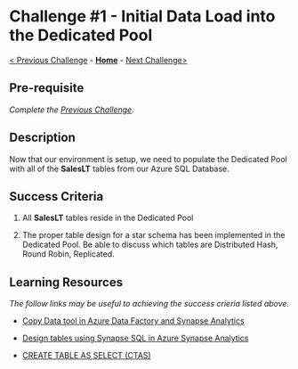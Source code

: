# Challenge #1 - Initial Data Load into the Dedicated Pool

[< Previous Challenge](Challenge-00.md) - **[Home](../README.md)** - [Next Challenge>](Challenge-02.md)

## Pre-requisite

*Complete the [Previous Challenge](Challenge-00.md).*

## Description

Now that our environment is setup, we need to populate the Dedicated Pool with all of the <b>SalesLT</b> tables from our Azure SQL Database.  

## Success Criteria

1. All <b>SalesLT</b> tables reside in the Dedicated Pool

2. The proper table design for a star schema has been implemented in the Dedicated Pool.  Be able to discuss which tables are Distributed Hash, Round Robin, Replicated. 

## Learning Resources

*The follow links may be useful to achieving the success crieria listed above.*

- [Copy Data tool in Azure Data Factory and Synapse Analytics](https://docs.microsoft.com/en-us/azure/data-factory/copy-data-tool?tabs=data-factory)

- [Design tables using Synapse SQL in Azure Synapse Analytics](https://docs.microsoft.com/en-us/azure/synapse-analytics/sql/develop-tables-overview)

- [CREATE TABLE AS SELECT (CTAS)](https://docs.microsoft.com/en-us/azure/synapse-analytics/sql-data-warehouse/sql-data-warehouse-develop-ctas)

